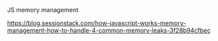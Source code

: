 JS memory management

https://blog.sessionstack.com/how-javascript-works-memory-management-how-to-handle-4-common-memory-leaks-3f28b94cfbec

